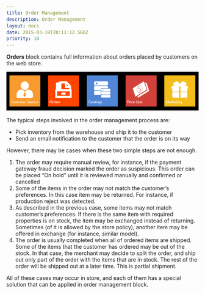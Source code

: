 ```yaml
---
title: Order Management
description: Order Management
layout: docs
date: 2015-03-18T20:11:12.560Z
priority: 10
---
```

**Orders** block contains full information about orders placed by customers on the web store.

<img src="../../../assets/images/docs/orders-block-1.PNG" />

The typical steps involved in the order management process are:

* Pick inventory from the warehouse and ship it to the customer
* Send an email notification to the customer that the order is on its way

However, there may be cases when these two simple steps are not enough.

1. The order may require manual review, for instance, if the payment gateway fraud decision marked the order as suspicious. This order can be placed “On hold” until it is reviewed manually and confirmed or cancelled
2. Some of the items in the order may not match the customer’s preferences. In this case item may be returned. For instance, if production reject was detected.
3. As described in the previous case, some items may not match customer’s preferences. If there is the same item with required properties is on stock, the item may be exchanged instead of returning. Sometimes (of it is allowed by the store policy), another item may be offered in exchange (for instance, similar model).
4. The order is usually completed when all of ordered items are shipped. Some of the items that the customer has ordered may be out of the stock. In that case, the merchant may decide to split the order, and ship out only part of the order with the items that are in stock. The rest of the order will be shipped out at a later time. This is partial shipment.

All of these cases may occur in store, and each of them has a special solution that can be applied in order management block.